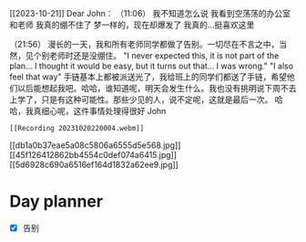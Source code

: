 [[2023-10-21]]
Dear John：
  （11:06）
    我不知道怎么说
    我看到空荡荡的办公室和老师
    我真的绷不住了
    梦一样的，现在却爆发了
    我真的...挺喜欢这里


  （21:56）
    漫长的一天，我和所有老师同学都做了告别。一切尽在不言之中，当然，见个别老师时还是没绷住。
    "I never expected this, it is not part of the plan... I thought it would be easy, but it turns out that... I was wrong."
    "I also feel that way"
    手链基本上都被派送光了，我给班上的同学们都送了手链，希望他们以后能想起我吧。哈哈，谁知道呢，明天会发生什么。我也没有挑明说下周不去上学了，只是有这种可能性。那些少见的人，说不定呢，这就是最后一次。
    哈哈，我真细心呢，这件事情处理得很好
    John
    
    [[Recording 20231020220004.webm]]

[[db1a0b37eae5a08c5806a6555d5e568.jpg]]
[[45f126412862bb4554c0def074a6415.jpg]]
[[5d6928c690a6516ef164d1832a62ee9.jpg]]

# Day planner

- [x] 告别